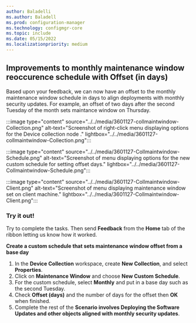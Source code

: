 ```yaml
---
author: Baladelli
ms.author: Baladell
ms.prod: configuration-manager
ms.technology: configmgr-core
ms.topic: include
ms.date: 05/15/2022
ms.localizationpriority: medium
---
```


## <a name="bkmk_anchor"></a> Improvements to monthly maintenance window reoccurence schedule with Offset (in days)
<!--3601127#-->

Based upon your feedback, we can now have an offset to the monthly maintenance window schedule in days to align deployments with monthly security updates. For example, an offset of two days after the second Tuesday of the month sets maintance window on Thursday. 

:::image type="content" source="../../media/3601127-collmaintwindow-Collection.png" alt-text="Screenshot of right-click menu displaying options for the Device collection node ." lightbox="../../media/3601127-collmaintwindow-Collection.png":::

:::image type="content" source="../../media/3601127-Collmaintwindow-Schedule.png" alt-text="Screenshot of menu displaying options for the new custom schedule for setting offset days." lightbox="../../media/3601127-Collmaintwindow-Schedule.png":::

:::image type="content" source="../../media/3601127-Collmaintwindow-Client.png" alt-text="Screenshot of menu displaying maintenance window set on client machine." lightbox="../../media/3601127-Collmaintwindow-Client.png":::

### Try it out!  
 Try to complete the tasks. Then send **Feedback** from the **Home** tab of the ribbon letting us know how it worked. <br/>

**Create a custom schedule that sets maintenance window offset from a base day** </br>
1. In the **Device Collection** workspace, create **New Collection**, and select **Properties**.
2. Click on **Maintenance Window** and choose **New Custom Schedule**. 
3. For the custom schedule, select **Monthly** and put in a base day such as the second Tuesday. 
4. Check **Offset (days)** and the number of days for the offset then **OK** when finished.  
5. Complete the rest of the **Scenario involves Deploying the Software Updates and other objects aligned with monthly security updates**. 